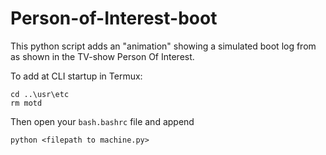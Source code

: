# Person-of-Interest-boot

This python script adds an "animation" showing a simulated boot log from as shown in the TV-show Person Of Interest.


To add at CLI startup in Termux:

```
cd ..\usr\etc
rm motd
```

Then open your ```bash.bashrc``` file and append

```
python <filepath to machine.py>

```
